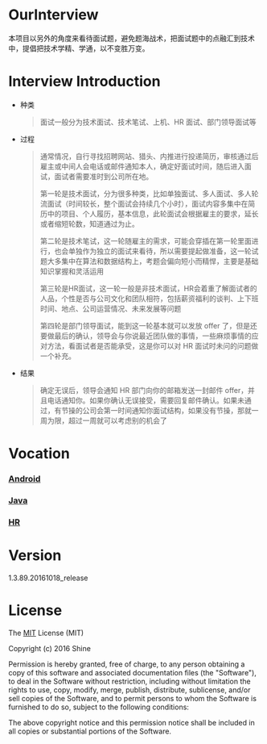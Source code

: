 # OurInterview
本项目以另外的角度来看待面试题，避免题海战术，把面试题中的点融汇到技术中，提倡把技术学精、学通，以不变胜万变。

# Interview Introduction

- 种类

  > 面试一般分为技术面试、技术笔试、上机、HR 面试、部门领导面试等

- 过程

  > 通常情况，自行寻找招聘网站、猎头、内推进行投递简历，审核通过后雇主或中间人会电话或邮件通知本人，确定好面试时间，随后进入面试，面试者需要准时到公司所在地。
  >
  > 第一轮是技术面试，分为很多种类，比如单独面试、多人面试、多人轮流面试（时间较长，整个面试会持续几个小时），面试内容多集中在简历中的项目、个人履历，基本信息，此轮面试会根据雇主的要求，延长或者缩短轮数，知道通过为止。
  >
  > 第二轮是技术笔试，这一轮随雇主的需求，可能会穿插在第一轮里面进行，也会单独作为独立的面试来看待，所以需要提起做准备，这一轮试题大多集中在算法和数据结构上，考题会偏向短小而精悍，主要是基础知识掌握和灵活运用
  >
  > 第三轮是HR面试，这一轮一般是非技术面试，HR会着重了解面试者的人品，个性是否与公司文化和团队相符，包括薪资福利的谈判、上下班时间、地点、公司运营情况、未来发展等问题
  >
  > 第四轮是部门领导面试，能到这一轮基本就可以发放 offer 了，但是还要做最后的确认，领导会与你说最近团队做的事情，一些麻烦事情的应对方法，看面试者是否能承受，这是你可以对 HR 面试时未问的问题做一个补充。

- 结果

  > 确定无误后，领导会通知 HR 部门向你的邮箱发送一封邮件 offer，并且电话通知你。如果你确认无误接受，需要回复邮件确认。如果未通过，有节操的公司会第一时间通知你面试结构，如果没有节操，那就一周为限，超过一周就可以考虑别的机会了

# Vocation

### [Android](Android)

### [Java](Java)

### [HR](HR)

# Version

1.3.89.20161018_release

# License

The [MIT](LICENSE) License (MIT)

Copyright (c) 2016 Shine

Permission is hereby granted, free of charge, to any person obtaining a copy
of this software and associated documentation files (the "Software"), to deal
in the Software without restriction, including without limitation the rights
to use, copy, modify, merge, publish, distribute, sublicense, and/or sell
copies of the Software, and to permit persons to whom the Software is
furnished to do so, subject to the following conditions:

The above copyright notice and this permission notice shall be included in all
copies or substantial portions of the Software.
